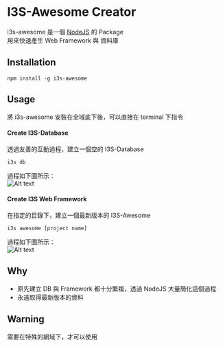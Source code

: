 # I3S-Awesome Creator 

i3s-awesome 是一個 [NodeJS](https://nodejs.org) 的 Package  
用來快速產生 Web Framework 與 資料庫


## Installation

    npm install -g i3s-awesome


## Usage
將 i3s-awesome 安裝在全域底下後，可以直接在 terminal 下指令

#### Create I3S-Database
透過友善的互動過程，建立一個空的 I3S-Database

    i3s db
 
過程如下圖所示：  
![Alt text](http://163.22.21.72/fb_ac/db.gif "Create I3S-Database")
  
 
 
#### Create I3S Web Framework
在指定的目錄下，建立一個最新版本的 I3S-Awesome

    i3s awesome [project name]

過程如下圖所示：  
![Alt text](http://163.22.21.72/fb_ac/fm.gif "Create I3S Web Framework")
 
 
 
## Why

 - 原先建立 DB 與 Framework 都十分繁複，透過 NodeJS 大量簡化這個過程
 - 永遠取得最新版本的資料


## Warning
需要在特殊的網域下，才可以使用
